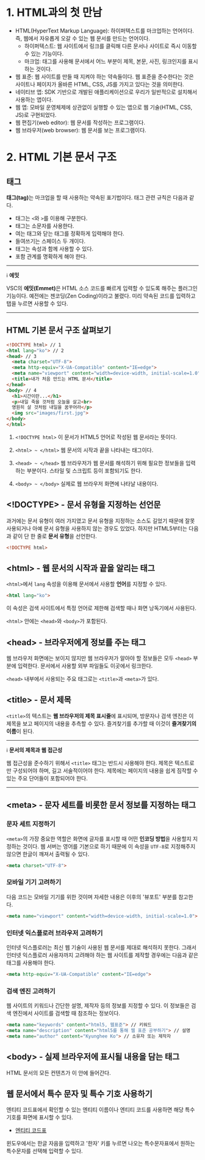 # 1. HTML과의 첫 만남
- HTML(HyperText Markup Language): 하이퍼텍스트를 마크업하는 언어이다. 즉, 웹에서 자유롭게 오갈 수 있는 웹 문서를 만드는 언어이다.
  - 하이퍼텍스트: 웹 사이트에서 링크를 클릭해 다른 문서나 사이트로 즉시 이동할 수 있는 기능이다.
  - 마크업: 태그를 사용해 문서에서 어느 부분이 제목, 본문, 사진, 링크인지를 표시하는 것이다.
- 웹 표준: 웹 사이트를 만들 때 지켜야 하는 약속들이다. 웹 표준을 준수한다는 것은 사이트나 페이지가 올바른 HTML, CSS, JS를 가지고 있다는 것을 의미한다.
- 네이티브 앱: SDK 기반으로 개발된 애플리케이션으로 우리가 일반적으로 설치해서 사용하는 앱이다.
- 웹 앱: 모바일 운영체제에 상관없이 실행할 수 있는 앱으로 웹 기술(HTML, CSS, JS)로 구현되었다.
- 웹 편집기(web editor): 웹 문서를 작성하는 프로그램이다.
- 웹 브라우저(web browser): 웹 문서를 보는 프로그램이다.
# 2. HTML 기본 문서 구조
## 태그
<strong>태그(tag)</strong>는 마크업을 할 때 사용하는 약속된 표기법이다. 태그 관련 규칙은 다음과 같다.

- 태그는 `<`와 `>`를 이용해 구분한다.
- 태그는 소문자를 사용한다.
- 여는 태그와 닫는 태그를 정확하게 입력해야 한다.
- 들여쓰기는 스페이스 두 개이다.
- 태그는 속성과 함께 사용할 수 있다.
- 포함 관계를 명확하게 해야 한다.

---
:information_source: **에밋**

VSC의 <strong>에밋(Emmet)</strong>은 HTML 소스 코드를 빠르게 입력할 수 있도록 해주는 플러그인 기능이다. 예전에는 젠코딩(Zen Coding)이라고 불렸다. 미리 약속된 코드를 입력하고 탭을 누르면 사용할 수 있다.

---

## HTML 기본 문서 구조 살펴보기
```html
<!DOCTYPE html> // 1
<html lang="ko"> // 2
<head> // 3
  <meta charset="UTF-8">
  <meta http-equiv="X-UA-Compatible" content="IE=edge">
  <meta name="viewport" content="width=device-width, initial-scale=1.0">
  <title>내가 처음 만드는 HTML 문서</title>
</head>
<body> // 4
  <h1>시간이란...</h1>
  <p>내일 죽을 것처럼 오늘을 살고<br>
  영원히 살 것처럼 내일을 꿈꾸어라</p>
  <img src="images/first.jpg">
</body>
</html>
```
1. `<!DOCTYPE html>`
이 문서가 HTML5 언어로 작성된 웹 문서라는 뜻이다.

2. `<html> ~ </html>`
웹 문서의 시작과 끝을 나타내는 태그이다.

3. `<head> ~ </head>`
웹 브라우저가 웹 문서를 해석하기 위해 필요한 정보들을 입력하는 부분이다. 스타일 및 스크립트 등이 포함되기도 한다.

4. `<body> ~ </body>`
실제로 웹 브라우저 화면에 나타날 내용이다.

## <!DOCTYPE> - 문서 유형을 지정하는 선언문

과거에는 문서 유형이 여러 가지였고 문서 유형을 지정하는 소스도 길었기 때문에 잘못 사용되거나 아예 문서 유형을 사용하지 않는 경우도 있었다. 하지만 HTML5부터는 다음과 같이 단 한 줄로 **문서 유형**을 선언한다.
```html
<!DOCTYPE html>
```

## \<html> - 웹 문서의 시작과 끝을 알리는 태그

`<html>`에서 `lang` 속성을 이용해 문서에서 사용할 **언어**를 지정할 수 있다.
```html
<html lang="ko">
```
이 속성은 검색 사이트에서 특정 언어로 제한해 검색할 때나 화면 낭독기에서 사용된다.

`<html>` 안에는 `<head>`와 `<body>`가 포함된다.

## \<head> - 브라우저에게 정보를 주는 태그

웹 브라우저 화면에는 보이지 않지만 웹 브라우저가 알아야 할 정보들은 모두 `<head>` 부분에 입력한다. 문서에서 사용할 외부 파일들도 이곳에서 링크한다.

`<head>` 내부에서 사용되는 주요 태그로는 `<title>`과 `<meta>`가 있다.

## \<title> - 문서 제목
`<title>`의 텍스트는 **웹 브라우저의 제목 표시줄**에 표시되며, 방문자나 검색 엔진은 이 제목을 보고 페이지의 내용을 추측할 수 있다. 즐겨찾기를 추가할 때 이것이 **즐겨찾기의 이름**이 된다.

---
:information_source: **문서의 제목과 웹 접근성**

웹 접근성을 준수하기 위해서 `<title>` 태그는 반드시 사용해야 한다. 제목은 텍스트로만 구성되어야 하며, 길고 서술적이어야 한다. 제목에는 페이지의 내용을 쉽게 짐작할 수 있는 주요 단어들이 포함되어야 한다.

---

## \<meta> - 문자 세트를 비롯한 문서 정보를 지정하는 태그

### 문자 세트 지정하기
`<meta>`의 가장 중요한 역할은 화면에 글자를 표시할 때 어떤 **인코딩 방법**을 사용할지 지정하는 것이다. 웹 서버는 영어를 기본으로 하기 때문에 이 속성을 `UTF-8`로 지정해주지 않으면 한글이 깨져서 출력될 수 있다.
```html
<meta charset="UTF-8">
```

### 모바일 기기 고려하기
다음 코드는 모바일 기기를 위한 것이며 자세한 내용은 이후의 '뷰포트' 부분를 참고한다.
```html
<meta name="viewport" content="width=device-width, initial-scale=1.0">
```

### 인터넷 익스플로러 브라우저 고려하기
인터넷 익스플로러는 최신 웹 기술이 사용된 웹 문서를 제대로 해석하지 못한다. 그래서 인터넷 익스플로러 사용자까지 고려해야 하는 웹 사이트를 제작할 경우에는 다음과 같은 태그를 사용해야 한다.
```html
<meta http-equiv="X-UA-Compatible" content="IE=edge">
```

### 검색 엔진 고려하기
웹 사이트의 키워드나 간단한 설명, 제작자 등의 정보를 지정할 수 있다. 이 정보들은 검색 엔진에서 사이트를 검색할 때 참조하는 정보이다.
```html
<meta name="keywords" content="html5, 웹표준"> // 키워드
<meta name="description" content="html5를 통해 웹 표준 공부하기"> // 설명
<meta name="author" content="Kyunghee Ko"> // 소유자 또는 제작자
```

## \<body> - 실제 브라우저에 표시될 내용을 담는 태그
HTML 문서의 모든 컨텐츠가 이 안에 들어간다.

## 웹 문서에서 특수 문자 및 특수 기호 사용하기
엔티티 코드표에서 확인할 수 있는 엔티티 이름이나 엔티티 코드를 사용하면 해당 특수 기호를 화면에 표시할 수 있다.
- [엔티티 코드표](https://www.toptal.com/designers/htmlarrows/)

윈도우에서는 한글 자음을 입력하고 '한자' 키를 누르면 나오는 특수문자표에서 원하는 특수문자를 선택해 입력할 수 있다.
